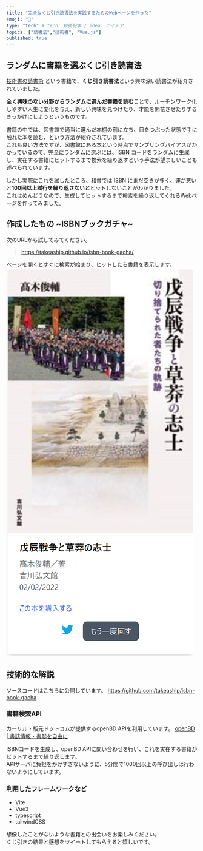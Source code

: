 ```yaml
---
title: "完全なくじ引き読書法を実践するためのWebページを作った"
emoji: "📕"
type: "tech" # tech: 技術記事 / idea: アイデア
topics: ["読書法","技術書", "Vue.js"]
published: true
---
```


## ランダムに書籍を選ぶくじ引き読書法

[技術書の読書術](https://www.shoeisha.co.jp/book/detail/9784798171548) という書籍で、**くじ引き読書法**という興味深い読書法が紹介されていました。  

**全く興味のない分野からランダムに選んだ書籍を読む**ことで、ルーチンワーク化しやすい人生に変化を与え、新しい興味を見つけたり、才能を開花させたりするきっかけにしようというものです。  

書籍の中では、図書館で適当に選んだ本棚の前に立ち、目をつぶった状態で手に触れた本を読む、という方法が紹介されています。  
これも良い方法ですが、図書館にある本という時点でサンプリングバイアスがかかっているので、完全にランダムに選ぶには、ISBN コードをランダムに生成し、実在する書籍にヒットするまで検索を繰り返すという手法が望ましいことも述べられています。  

しかし実際にこれを試したところ、和書では ISBN にまだ空きが多く、運が悪いと**100回以上試行を繰り返さないと**ヒットしないことがわかりました。  
これはめんどうなので、生成してヒットするまで検索を繰り返してくれるWebページを作ってみました。

## 作成したもの ~ISBNブックガチャ~
次のURLから試してみてください。
> https://takeaship.github.io/isbn-book-gacha/

ページを開くとすぐに検索が始まり、ヒットしたら書籍を表示します。
![](/images/bookgacha-result.png)

## 技術的な解説
ソースコードはこちらに公開しています。
https://github.com/takeaship/isbn-book-gacha

### 書籍検索API
カーリル・版元ドットコムが提供するopenBD APIを利用しています。
[openBD | 書誌情報・書影を自由に](https://openbd.jp/)

ISBNコードを生成し、openBD APIに問い合わせを行い、これを実在する書籍がヒットするまで繰り返します。  
APIサーバに負担をかけすぎないように、5分間で1000回以上の呼び出しは行わないようにしています。

### 利用したフレームワークなど
- Vite
- Vue3
- typescript
- tailwindCSS


想像したことがないような書籍との出会いをお楽しみください。    
くじ引きの結果と感想をツイートしてもらえると嬉しいです。  